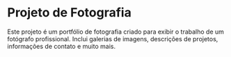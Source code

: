 # Projeto de Fotografia

Este projeto é um portfólio de fotografia criado para exibir o trabalho de um fotógrafo profissional. Inclui galerias de imagens, descrições de projetos, informações de contato e muito mais.
